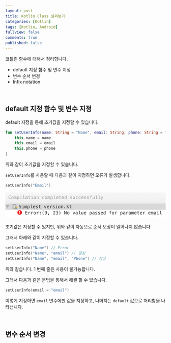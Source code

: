```yaml
---
layout: post
title: Kotlin Class 살펴보기
categories: [Kotlin]
tags: [Kotlin, Android]
fullview: false
comments: true
published: false
---
```


코틀린 함수에 대해서 정리합니다.

- default 지정 함수 및 변수 지정
- 변수 순서 변경
- Infix notation


<br />

## default 지정 함수 및 변수 지정

default 지정을 통해 초기값을 지정할 수 있습니다.

```kotlin
fun setUserInfo(name: String = "Name", email: String, phone: String = "000-0000-0000") {
	this.name = name
	this.email = email
	this.phone = phone
}
```

위와 같이 초기값을 지정할 수 있습니다.

`setUserInfo`를 사용할 때 다음과 같이 지정하면 오류가 발생합니다.

```kotlin
setUserInfo("Email")
```

![kotlin_error_01]

초기값은 지정할 수 있지만, 위와 같이 자동으로 순서 보장이 일어나지 않습니다.

그래서 아래와 같이 지정할 수 있습니다.

```kotlin
setUserInfo("Name") // Error
setUserInfo("Name", "email") // 정상
setUserInfo("Name", "email", "Phone") // 정상
```

위와 같습니다. 1 번째 줄은 사용이 불가능합니다.

그래서 다음과 같은 문법을 통해서 해결 할 수 있습니다.

```kotlin
setUserInfo(email = "email")
```

이렇게 지정하면 `email` 변수에만 값을 지정하고, 나머지는 `default` 값으로 처리함을 나타냅니다.


<br />

## 변수 순서 변경




[kotlin_error_01]: /images/kotlin/2017/2017-01-15-Kotlin-Function/kotlin_error_01.png
